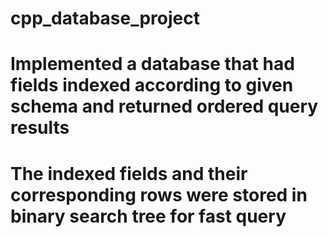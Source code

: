 # cpp_database_project

# Implemented a database that had fields indexed according to given schema and returned ordered query results

# The indexed fields and their corresponding rows were stored in binary search tree for fast query

